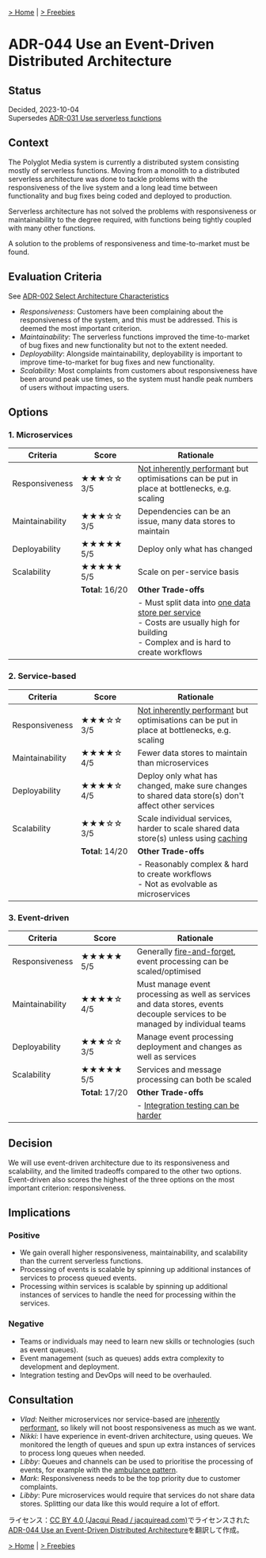 [> Home](README.md) | [> Freebies](freebies.md)

# ADR-044 Use an Event-Driven Distributed Architecture

## Status
Decided, 2023-10-04  
Supersedes [ADR-031 Use serverless functions](https://link-to-superseded-ADR)

## Context
The Polyglot Media system is currently a distributed system consisting mostly of serverless functions. Moving from a monolith to a distributed serverless architecture was done to tackle problems with the responsiveness of the live system and a long lead time between functionality and bug fixes being coded and deployed to production.

Serverless architecture has not solved the problems with responsiveness or maintainability to the degree required, with functions being tightly coupled with many other functions.

A solution to the problems of responsiveness and time-to-market must be found.

## Evaluation Criteria
See [ADR-002 Select Architecture Characteristics](https://link-to-ADR-002)

- _Responsiveness_: Customers have been complaining about the responsiveness of the system, and this must be addressed. This is deemed the most important criterion.
- _Maintainability_: The serverless functions improved the time-to-market of bug fixes and new functionality but not to the extent needed.
- _Deployability_: Alongside maintainability, deployability is important to improve time-to-market for bug fixes and new functionality.
- _Scalability_: Most complaints from customers about responsiveness have been around peak use times, so the system must handle peak numbers of users without impacting users.

## Options
### 1. Microservices

| Criteria        | Score            | Rationale                                                                                                                                                                     |
| --------------- | ---------------- | ----------------------------------------------------------------------------------------------------------------------------------------------------------------------------- |
| Responsiveness  | ★★★☆☆ 3/5        | [Not inherently performant](https://link-to-reference-info) but optimisations can be put in place at bottlenecks, e.g. scaling                                                |
| Maintainability | ★★★☆☆ 3/5        | Dependencies can be an issue, many data stores to maintain                                                                                                                    |
| Deployability   | ★★★★★ 5/5        | Deploy only what has changed                                                                                                                                                  |
| Scalability     | ★★★★★ 5/5        | Scale on per-service basis                                                                                                                                                    |
|                 | **Total:** 16/20 | **Other Trade-offs**                                                                                                                                                          |
|                 |                  | - Must split data into [one data store per service](https://link-to-reference-info) <br/>- Costs are usually high for building <br/>- Complex and is hard to create workflows |

### 2. Service-based

| Criteria        | Score            | Rationale                                                                                                                      |
| --------------- | ---------------- | ------------------------------------------------------------------------------------------------------------------------------ |
| Responsiveness  | ★★★☆☆ 3/5        | [Not inherently performant](https://link-to-reference-info) but optimisations can be put in place at bottlenecks, e.g. scaling |
| Maintainability | ★★★★☆ 4/5        | Fewer data stores to maintain than microservices                                                                               |
| Deployability   | ★★★★☆ 4/5        | Deploy only what has changed, make sure changes to shared data store(s) don't affect other services                            |
| Scalability     | ★★★☆☆ 3/5        | Scale individual services, harder to scale shared data store(s) unless using [caching](https://link-to-reference-info)         |
|                 | **Total:** 14/20 | **Other Trade-offs**                                                                                                           |
|                 |                  | - Reasonably complex & hard to create workflows <br/>- Not as evolvable as microservices                                       |

### 3. Event-driven

| Criteria        | Score            | Rationale                                                                                                                    |
| --------------- | ---------------- | ---------------------------------------------------------------------------------------------------------------------------- |
| Responsiveness  | ★★★★★ 5/5        | Generally [fire-and-forget](https://link-to-reference-info), event processing can be scaled/optimised                        |
| Maintainability | ★★★★☆ 4/5        | Must manage event processing as well as services and data stores, events decouple services to be managed by individual teams |
| Deployability   | ★★★☆☆ 3/5        | Manage event processing deployment and changes as well as services                                                           |
| Scalability     | ★★★★★ 5/5        | Services and message processing can both be scaled                                                                           |
|                 | **Total:** 17/20 | **Other Trade-offs**                                                                                                         |
|                 |                  | - [Integration testing can be harder](https://link-to-reference-info)                                                        |

## Decision
We will use event-driven architecture due to its responsiveness and scalability, and the limited tradeoffs compared to the other two options. Event-driven also scores the highest of the three options on the most important criterion: responsiveness.

## Implications
### Positive
- We gain overall higher responsiveness, maintainability, and scalability than the current serverless functions.
- Processing of events is scalable by spinning up additional instances of services to process queued events.
- Processing within services is scalable by spinning up additional instances of services to handle the need for processing within the services.

### Negative
- Teams or individuals may need to learn new skills or technologies (such as event queues).
- Event management (such as queues) adds extra complexity to development and deployment.
- Integration testing and DevOps will need to be overhauled.

## Consultation
- _Vlad_: Neither microservices nor service-based are [inherently performant](https://link-to-reference-info), so likely will not boost responsiveness as much as we want.
- _Nikki_: I have experience in event-driven architecture, using queues. We monitored the length of queues and spun up extra instances of services to process long queues when needed.
- _Libby_: Queues and channels can be used to prioritise the processing of events, for example with the [ambulance pattern](https://link-to-reference-info).
- _Mark_: Responsiveness needs to be the top priority due to customer complaints.
- _Libby_: Pure microservices would require that services do not share data stores. Splitting our data like this would require a lot of effort.

ライセンス：[CC BY 4.0 (Jacqui Read / jacquiread.com)](https://creativecommons.org/licenses/by/4.0/)でライセンスされた[ADR-044 Use an Event-Driven Distributed Architecture](https://communicationpatternsbook.com/assets/ADR-example-decision-making.htmll)を翻訳して作成。

[> Home](README.md) | [> Freebies](freebies.md)